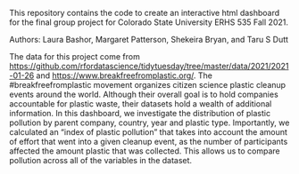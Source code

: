 This repository contains the code to create an interactive html dashboard for the final group project for Colorado State University ERHS 535 Fall 2021. 

Authors: Laura Bashor, Margaret Patterson, Shekeira Bryan, and Taru S Dutt

The data for this project come from https://github.com/rfordatascience/tidytuesday/tree/master/data/2021/2021-01-26 and https://www.breakfreefromplastic.org/. The #breakfreefromplastic movement organizes citizen science plastic cleanup events around the world. Although their overall goal is to hold companies accountable for plastic waste, their datasets hold a wealth of additional information. In this dashboard, we investigate the distribution of plastic pollution by parent company, country, year and plastic type. Importantly, we calculated an “index of plastic pollution” that takes into account the amount of effort that went into a given cleanup event, as the number of participants affected the amount plastic that was collected. This allows us to compare pollution across all of the variables in the dataset.
